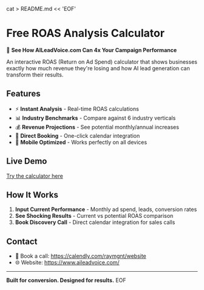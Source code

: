 cat > README.md << 'EOF'
# Free ROAS Analysis Calculator

🚀 **See How AILeadVoice.com Can 4x Your Campaign Performance**

An interactive ROAS (Return on Ad Spend) calculator that shows businesses exactly how much revenue they're losing and how AI lead generation can transform their results.

## Features

- ⚡ **Instant Analysis** - Real-time ROAS calculations
- 📊 **Industry Benchmarks** - Compare against 6 industry verticals  
- 💰 **Revenue Projections** - See potential monthly/annual increases
- 🎯 **Direct Booking** - One-click calendar integration
- 📱 **Mobile Optimized** - Works perfectly on all devices

## Live Demo

[Try the calculator here](https://YOURUSERNAME.github.io/free-roas-analysis)

## How It Works

1. **Input Current Performance** - Monthly ad spend, leads, conversion rates
2. **See Shocking Results** - Current vs potential ROAS comparison  
3. **Book Discovery Call** - Direct calendar integration for sales calls

## Contact

- 📅 Book a call: https://calendly.com/raymgnt/website
- 🌐 Website: https://www.aileadvoice.com/

---

**Built for conversion. Designed for results.**
EOF
